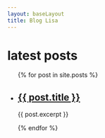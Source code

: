 ```yaml
---
layout: baseLayout
title: Blog Lisa
---
```

<h1>latest posts</h1>

<ul>
	{% for post in site.posts %}
	<li>
		<h2><a href="{{ post.url }}">{{ post.title }}</a></h2>
		<p>{{ post.excerpt }}</p>
	</li>
	{% endfor %}
</ul>